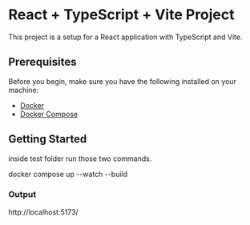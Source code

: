 # React + TypeScript + Vite Project

This project is a setup for a React application with TypeScript and Vite.

## Prerequisites

Before you begin, make sure you have the following installed on your machine:
- [Docker](https://www.docker.com/)
- [Docker Compose](https://docs.docker.com/compose/)

## Getting Started

inside test folder run those two commands.

docker compose up --watch --build

### Output

http://localhost:5173/
